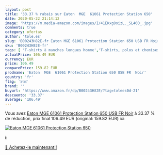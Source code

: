 ```yaml
---
layout: post
title: '33.37 % rabais sur Eaton  MGE  61061 Protection Station 650'
date: 2020-05-22 21:14:12
image: 'https://m.media-amazon.com/images/I/41EKxgOoizL._SL400_.jpg'
comments: true
category: ofertas
author: 'tole.es'
slug: 'B00243H82E-fr Eaton MGE 61061 Protection Station 650 USB FR Noir'
sku: 'B00243H82E-fr'
tags: [ 'T-shirts à manches longues homme','T-shirts, polos et chemises homme','Vêtements','Vêtements homme', ]
actualPrice: 106.49 EUR
currency: EUR
price: 106.49
comparePrice: 159.82 EUR
prodname: 'Eaton  MGE  61061 Protection Station 650 USB FR  Noir'
country: 'fr'
flag: '🇫🇷'
brand: ''
buyurl: 'https://www.amazon.fr/dp/B00243H82E/?tag=tolees0d-21'
descuento: '33.37'
average: '106.49'
---
```


Vous avez [Eaton  MGE  61061 Protection Station 650 USB FR  Noir](https://www.amazon.fr/dp/B00243H82E/?tag=tolees0d-21)  à  33.37 % de réduction, prix final  106.49 EUR (original: 159.82 EUR) ici:

[![Eaton  MGE  61061 Protection Station 650](https://m.media-amazon.com/images/I/41EKxgOoizL._SL400_.jpg)](https://www.amazon.fr/dp/B00243H82E/?tag=tolees0d-21)

ℹ️:


[🛒 Achetez-le maintenant!!](https://www.amazon.fr/dp/B00243H82E/?tag=tolees0d-21)
